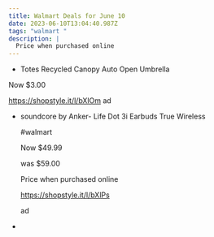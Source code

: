 ```yaml
---
title: Walmart Deals for June 10
date: 2023-06-10T13:04:40.987Z
tags: "walmart "
description: |
  Price when purchased online
---
```

<!--StartFragment-->

* Totes Recycled Canopy Auto Open Umbrella

Now $3.00

https://shopstyle.it/l/bXlOm ad 

* <!--StartFragment-->

  soundcore by Anker- Life Dot 3i Earbuds True Wireless

  \#walmart

  Now $49.99

  was $59.00

  Price when purchased online

  https://shopstyle.it/l/bXlPs

  ad
*